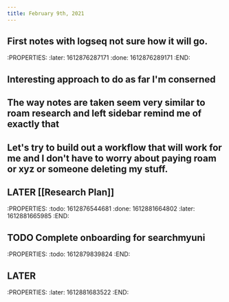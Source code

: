 ```yaml
---
title: February 9th, 2021
---
```


## First notes with logseq not sure how it will go.
:PROPERTIES:
:later: 1612876287171
:done: 1612876289171
:END:
## Interesting approach to do as far I'm conserned
## The way notes are taken seem very similar to roam research and left sidebar remind me of exactly that
## Let's try to build out a workflow that will work for me and I don't have to worry about paying roam or xyz or someone deleting my stuff.
## LATER [[Research Plan]]
:PROPERTIES:
:todo: 1612876544681
:done: 1612881664802
:later: 1612881665985
:END:
## TODO Complete onboarding for searchmyuni
:PROPERTIES:
:todo: 1612879839824
:END:
## LATER 
:PROPERTIES:
:later: 1612881683522
:END:

